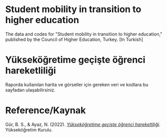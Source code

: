 # Student mobility in transition to higher education
The data and codes for "Student mobility in transition to higher education," published by the Council of Higher Education, Turkey. [In Turkish]



# Yükseköğretime geçişte öğrenci hareketliliği
Raporda kullanılan harita ve görseller için gereken veri ve kodlara bu sayfadan ulaşabilirsiniz.

# Reference/Kaynak

Gür, B. S., & Ayaz, N. (2022). *[Yükseköğretime geçişte öğrenci hareketliliği](https://www.yok.gov.tr/Documents/Yayinlar/Yayinlarimiz/2022/yuksekogretime-geciste-ogrenci-hareketliligi.pdf)*. Yükseköğretim Kurulu.
